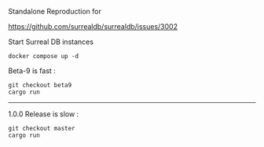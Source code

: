 Standalone Reproduction for

https://github.com/surrealdb/surrealdb/issues/3002


Start Surreal DB instances

```
docker compose up -d
```

Beta-9 is fast :

```
git checkout beta9
cargo run
```

---

1.0.0 Release is slow :

```
git checkout master
cargo run
```
